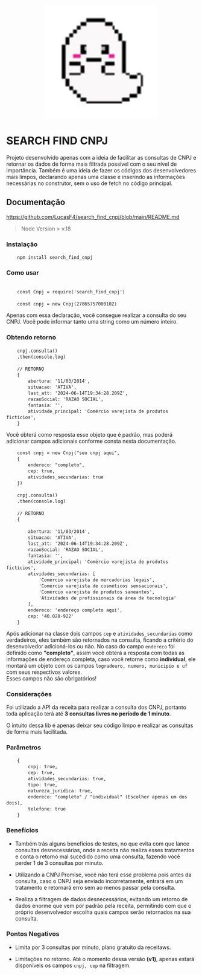 <div align="center">
    <img src="./icon.gif" width="300px" />
</div>

# SEARCH FIND CNPJ

Projeto desenvolvido apenas com a ideia de facilitar as consultas de CNPJ e retornar os dados de forma mais filtrada possível com o seu nível de importância. Também é uma ideia de fazer os códigos dos desenvolvedores mais limpos, declarando apenas uma classe e inserindo as informações necessárias no construtor, sem o uso de fetch no código principal.

## Documentação
https://github.com/LucasF4/search_find_cnpj/blob/main/README.md

> Node Version > v.18

### Instalação

```
    npm install search_find_cnpj
```

### Como usar

```
    
    const Cnpj = require('search_find_cnpj')

    const cnpj = new Cnpj(27865757000102)
```

Apenas com essa declaração, você consegue realizar a consulta do seu CNPJ.
Você pode informar tanto uma string como um número inteiro.

### Obtendo retorno

```
    cnpj.consulta()
    .then(console.log)

    // RETORNO
    {
        abertura: '11/03/2014',
        situacao: 'ATIVA',
        last_att: '2024-06-14T19:34:28.209Z',
        razaoSocial: 'RAZAO SOCIAL',
        fantasia: '',
        atividade_principal: 'Comércio varejista de produtos fictícios',
    }
```

Você obterá como resposta esse objeto que é padrão, mas poderá adicionar campos adicionais conforme consta nesta documentação.

```
    const cnpj = new Cnpj("seu cnpj aqui",
    {
        endereco: "completo",
        cep: true,
        atividades_secundarias: true
    })

    cnpj.consulta()
    .then(console.log)

    // RETORNO
    {
        
        abertura: '11/03/2014',
        situacao: 'ATIVA',
        last_att: '2024-06-14T19:34:28.209Z',
        razaoSocial: 'RAZAO SOCIAL',
        fantasia: '',
        atividade_principal: 'Comércio varejista de produtos fictícios',
        atividades_secundarias: [
            'Comércio varejista de mercadorias legais',
            'Comércio varejista de cosméticos sensacionais',
            'Comércio varejista de produtos saneantes',
            'Atividades de profissionais da área de tecnologia'
        ],
        endereco: 'endereço completo aqui',
        cep: '40.028-922'
    }
```

Após adicionar na classe dois campos `cep` e `atividades_secundarias` como verdadeiros, eles também são retornados na consulta, ficando a critério do desenvolvedor adicioná-los ou não. No caso do campo `endereco` foi definido como **"completo"**, assim você obterá a resposta com todas as informações de endereço completa, caso você retorne como **individual**, ele montará um objeto com os campos `logradouro, numero, municipio e uf` com seus respectivos valores.<br> 
Esses campos não são obrigatórios!

### Considerações

Foi utilizado a API da receita para realizar a consulta dos CNPJ, portanto toda aplicação terá até **3 consultas livres no período de 1 minuto**.

O intuito dessa lib é apenas deixar seu código limpo e realizar as consultas de forma mais facilitada.

### Parâmetros
```
    {
        cnpj: true,
        cep: true,
        atividades_secundarias: true,
        tipo: true,
        natureza_juridica: true,
        endereco: "completo" / "individual" (Escolher apenas um dos dois),
        telefone: true
    }
```

### Benefícios
- Também trás alguns benefícios de testes, no que evita com que lance consultas desnecessárias, onde a receita não realiza esses tratamentos e conta o retorno mal sucedido como uma consulta, fazendo você perder 1 de 3 consultas por minuto.

- Utilizando a CNPJ Promise, você não terá esse problema pois antes da consulta, caso o CNPJ seja enviado incorretamente, entrará em um tratamento e retornará erro sem ao menos passar pela consulta.

- Realiza a filtragem de dados desnecessários, evitando um retorno de dados enorme que vem por padrão pela receita, permitindo com que o próprio desenvolvedor escolha quais campos serão retornados na sua consulta.

### Pontos Negativos

- Limita por 3 consultas por minuto, plano gratuito da receitaws.

- Limitações no retorno. Até o momento dessa versão **(v1)**, apenas estará disponíveis os campos `cnpj, cep` na filtragem.
